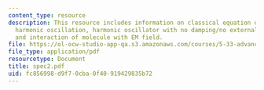 ```yaml
---
content_type: resource
description: This resource includes information on classical equation of motion for
  harmonic oscillation, harmonic oscillator with no damping/no external force, damping,
  and interaction of molecule with EM field.
file: https://ol-ocw-studio-app-qa.s3.amazonaws.com/courses/5-33-advanced-chemical-experimentation-and-instrumentation-fall-2007/fc856998d9f70cba0f40919429835b72_spec2.pdf
file_type: application/pdf
resourcetype: Document
title: spec2.pdf
uid: fc856998-d9f7-0cba-0f40-919429835b72
---
```

